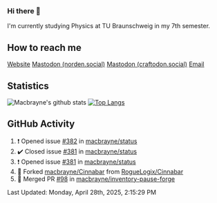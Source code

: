 ### Hi there 👋
I'm currently studying Physics at TU Braunschweig in my 7th semester.

## How to reach me
[Website](https://florentin-schleuss.de)
<a rel="me" href="https://norden.social/@florentin">Mastodon (norden.social)</a>
<a rel="me" href="https://craftodon.social/@frodolon">Mastodon (craftodon.social)</a>
[Email](mailto:hello@macbrayne.de)

## Statistics
![Macbrayne's github stats](https://github-readme-stats.vercel.app/api?username=macbrayne&count_private=true&show_icons=true&hide_rank=true&custom_title=macbrayne's%20GitHub%20Stats)
[![Top Langs](https://github-readme-stats.vercel.app/api/top-langs/?username=macbrayne&exclude_repo=liftron&layout=compact)](https://github.com/anuraghazra/github-readme-stats)
## GitHub Activity

<!--RECENT_ACTIVITY:start-->
1. ❗️ Opened issue [#382](https://github.com/macbrayne/status/issues/382) in [macbrayne/status](https://github.com/macbrayne/status)
2. ✔️ Closed issue [#381](https://github.com/macbrayne/status/issues/381) in [macbrayne/status](https://github.com/macbrayne/status)
3. ❗️ Opened issue [#381](https://github.com/macbrayne/status/issues/381) in [macbrayne/status](https://github.com/macbrayne/status)
4. 🔱 Forked [macbrayne/Cinnabar](https://github.com/macbrayne/Cinnabar) from [RogueLogix/Cinnabar](https://github.com/RogueLogix/Cinnabar)
5. 🎉 Merged PR [#98](https://github.com/macbrayne/inventory-pause-forge/pull/98) in [macbrayne/inventory-pause-forge](https://github.com/macbrayne/inventory-pause-forge)
<!--RECENT_ACTIVITY:end-->

<!--RECENT_ACTIVITY:last_update-->
Last Updated: Monday, April 28th, 2025, 2:15:29 PM
<!--RECENT_ACTIVITY:last_update_end-->


<!--
**macbrayne/macbrayne** is a ✨ _special_ ✨ repository because its `README.md` (this file) appears on your GitHub profile.

Here are some ideas to get you started:

- 🔭 I’m currently working on ...
- 🌱 I’m currently learning ...
- 👯 I’m looking to collaborate on ...
- 🤔 I’m looking for help with ...
- 💬 Ask me about ...
- 📫 How to reach me: ...
- 😄 Pronouns: ...
- ⚡ Fun fact: ...
-->
